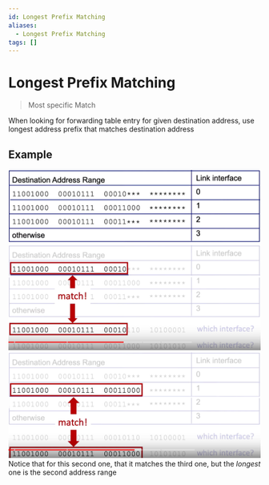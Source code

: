 ```yaml
---
id: Longest Prefix Matching
aliases:
  - Longest Prefix Matching
tags: []
---
```


# Longest Prefix Matching
> Most specific Match

When looking for forwarding table entry for given destination address, use longest address prefix that matches destination address

## Example 
![img](../Images/a14.png) 
![img](../Images/a15.png) 
![img](../Images/a16.png) 
Notice that for this second one, that it matches the third one, but the *longest* one is the second address range
